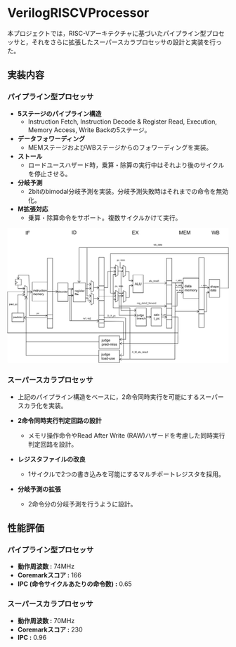 # VerilogRISCVProcessor

本プロジェクトでは，RISC-Vアーキテクチャに基づいたパイプライン型プロセッサと，それをさらに拡張したスーパースカラプロセッサの設計と実装を行った。

## 実装内容

### パイプライン型プロセッサ
- **5ステージのパイプライン構造**
  - Instruction Fetch, Instruction Decode & Register Read, Execution, Memory Access, Write Backの5ステージ。
- **データフォワーディング**
  - MEMステージおよびWBステージからのフォワーディングを実装。
- **ストール**
  - ロードユースハザード時，乗算・除算の実行中はそれより後のサイクルを停止させる。
- **分岐予測**
  - 2bitのbimodal分岐予測を実装。分岐予測失敗時はそれまでの命令を無効化。
- **M拡張対応**
  - 乗算・除算命令をサポート。複数サイクルかけて実行。

![パイプラインプロセッサの構造](img/pipeline_processor.jpeg)

### スーパースカラプロセッサ
- 上記のパイプライン構造をベースに，2命令同時実行を可能にするスーパースカラ化を実装。

- **2命令同時実行判定回路の設計**
  - メモリ操作命令やRead After Write (RAW)ハザードを考慮した同時実行判定回路を設計。
- **レジスタファイルの改良**
  - 1サイクルで2つの書き込みを可能にするマルチポートレジスタを採用。
- **分岐予測の拡張**
  - 2命令分の分岐予測を行うように設計。

## 性能評価

### パイプライン型プロセッサ
- **動作周波数 :** 74MHz
- **Coremarkスコア :** 166
- **IPC (命令サイクルあたりの命令数) :** 0.65

### スーパースカラプロセッサ
- **動作周波数 :** 70MHz
- **Coremarkスコア :** 230
- **IPC :** 0.96
